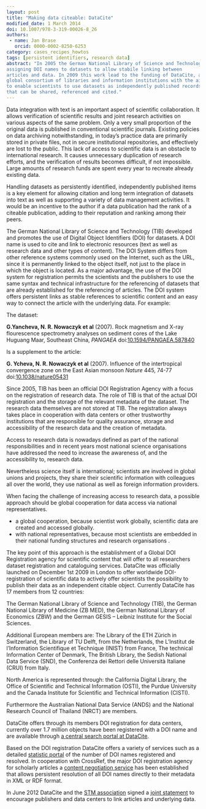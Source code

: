 ```yaml
---
layout: post
title: "Making data citeable: DataCite"
modified_date: 1 March 2014
doi: 10.1007/978-3-319-00026-8_26
authors:
 - name: Jan Brase
   orcid: 0000-0002-8250-6253
category: cases_recipes_howtos
tags: [persistent identifiers, research data]
abstract: "In 2005 the German National Library of Science and Technology started
assigning DOI names to datasets to allow stabile linking between
articles and data. In 2009 this work lead to the funding of DataCite, a
global consortium of libraries and information institutions with the aim
to enable scientists to use datasets as independently published records
that can be shared, referenced and cited."
---
```


Data integration with text is an important aspect of scientific
collaboration. It allows verification of scientific results and joint
research activities on various aspects of the same problem. Only a very
small proportion of the original data is published in conventional
scientific journals. Existing policies on data archiving
notwithstanding, in today’s practice data are primarily stored in
private files, not in secure institutional repositories, and effectively
are lost to the public. This lack of access to scientific data is an
obstacle to international research. It causes unnecessary duplication of
research efforts, and the verification of results becomes difficult, if
not impossible. Large amounts of research funds are spent every year to
recreate already existing data.

Handling datasets as persistently identified, independently published
items is a key element for allowing citation and long term integration
of datasets into text as well as supporting a variety of data management
activities. It would be an incentive to the author if a data publication
had the rank of a citeable publication, adding to their reputation and
ranking among their peers.

The German National Library of Science and Technology (TIB) developed
and promotes the use of Digital Object Identifiers (DOI) for datasets. A
DOI name is used to cite and link to electronic resources (text as well
as research data and other types of content). The DOI System differs
from other reference systems commonly used on the Internet, such as the
URL, since it is permanently linked to the object itself, not just to
the place in which the object is located. As a major advantage, the use
of the DOI system for registration permits the scientists and the
publishers to use the same syntax and technical infrastructure for the
referencing of datasets that are already established for the referencing
of articles. The DOI system offers persistent links as stable references
to scientific content and an easy way to connect the article with the
underlying data. For example:

The dataset:

**G.Yancheva, N. R. Nowaczyk et al** (2007). Rock magnetism and X-ray flourescence
spectrometry analyses on sediment cores of the Lake Huguang Maar, Southeast China, *PANGAEA*
doi:[10.1594/PANGAEA.587840](http://dx.doi.org/10.1594/PANGAEA.587840)

Is a supplement to the article:

**G. Ycheva, N. R. Nowaczyk et al** (2007). Influence of the intertropical
convergence zone on the East Asian monsoon *Nature* 445, 74-77 doi:[10.1038/nature05431](http://dx.doi.org/10.1038/nature05431)

Since 2005, TIB has been an official DOI Registration Agency with a
focus on the registration of research data. The role of TIB is that of
the actual DOI registration and the storage of the relevant metadata of
the dataset. The research data themselves are not stored at TIB. The
registration always takes place in cooperation with data centers or
other trustworthy institutions that are responsible for quality
assurance, storage and accessibility of the research data and the
creation of metadata.

Access to research data is nowadays defined as part of the national
responsibilities and in recent years most national science organisations
have addressed the need to increase the awareness of, and the
accessibility to, research data.

Nevertheless science itself is international; scientists are involved in
global unions and projects, they share their scientific information with
colleagues all over the world, they use national as well as foreign
information providers.

When facing the challenge of increasing access to research data, a
possible approach should be global cooperation for data access via
national representatives.

* a global cooperation, because scientist work globally, scientific data
are created and accessed globally.
* with national representatives, because most scientists are embedded in
their national funding structures and research organisations .

The key point of this approach is the establishment of a Global DOI
Registration agency for scientific content that will offer to all
researchers dataset registration and cataloguing services. DataCite was
officially launched on December 1st 2009 in London to offer worldwide
DOI-registration of scientific data to actively offer scientists the
possibility to publish their data as an independent citable object.
Currently DataCite has 17 members from 12 countries:

The German National Library of Science and Technology (TIB), the German
National Library of Medicine (ZB MED), the German National Library of
Economics (ZBW) and the German GESIS – Leibniz Institute for the Social
Sciences.

Additional European members are: The Library of the ETH Zürich
in Switzerland, the Library of TU Delft, from the Netherlands, the
L’Institut de l’Information Scientifique et Technique (INIST) from
France, The technical Information Center of Denmark, The British
Library, the Sedish National Data Service (SND), the Conferenza dei
Rettori delle Università Italiane (CRUI) from Italy.

North America is represented through: the California Digital Library, the Office of
Scientific and Technical Information (OSTI), the Purdue University and
the Canada Institute for Scientific and Technical Information (CISTI).

Furthermore the Australian National Data Service (ANDS) and the National
Research Council of Thailand (NRCT) are members.

DataCite offers through its members DOI registration for data centers,
currently over 1.7 million objects have been registered with a DOI name
and are available through [a central search portal at
DataCite](http://search.datacite.org/ui).

Based on the DOI registration DataCite offers a variety of services such
as a detailed [statistic portal](http://stats.datacite.org) of the number
of DOI names registered and resolved. In cooperation with CrossRef, the
major DOI registration agency for scholarly articles a
[content negotiation service](http://www.crosscite.org/cn) has been
established that allows persistent resolution of all DOI names directly
to their metadata in XML or RDF format.

In June 2012 DataCite and the [STM association](http://stm-assoc.org) signed
a [joint statement](http://www.datacite.org/node/65) to encourage publishers
and data centers to link articles and underlying data.
